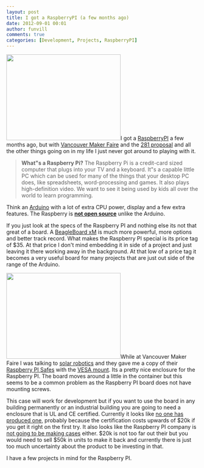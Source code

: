 ```yaml
---
layout: post
title: I got a RaspberryPI (a few months ago) 
date: 2012-09-01 00:01
author: funvill
comments: true
categories: [Development, Projects, RaspberryPI]
---
```

<a href="http://blog.abluestar.com/public/uploads/2012/08/IMG_4793.jpg"><img class="alignright size-medium wp-image-2834" title="IMG_4793" src="http://blog.abluestar.com/public/uploads/2012/08/IMG_4793-300x225.jpg" alt="" width="300" height="225" /></a>I got a <a href="http://www.raspberrypi.org/">RaspberryPI</a> a few months ago, but with <a href="http://vancouver.makerfaire.ca/">Vancouver Maker Faire</a> and the <a href="http://vancouver.hackspace.ca/wp/2012/08/30/call-for-letters-of-support/">281 proposal</a> and all the other things going on in my life I just never got around to playing with it.
<blockquote><strong>What&quot;s a Raspberry Pi?</strong>
The Raspberry Pi is a credit-card sized computer that plugs into your TV and a keyboard. It&quot;s a capable little PC which can be used for many of the things that your desktop PC does, like spreadsheets, word-processing and games. It also plays high-definition video. We want to see it being used by kids all over the world to learn programming.</blockquote>
Think an <a href="http://www.arduino.cc/">Arduino</a> with a lot of extra CPU power, display and a few extra features. The Raspberry is <span style="text-decoration: underline;"><strong>not open source</strong></span> unlike the Arduino.

If you just look at the specs of the Raspberry PI and nothing else its not that great of a board. A <a href="http://beagleboard.org/hardware-xM">BeagleBoard xM</a> is much more powerful, more options and better track record. What makes the Raspberry PI special is its price tag of $35. At that price I don't mind embedding it in side of a project and just leaving it there working away in the background. At that low of a price tag it becomes a very useful board for many projects that are just out side of the range of the Arduino.

<img class="size-medium wp-image-2835 alignright" title="IMG_4797" src="http://blog.abluestar.com/public/uploads/2012/08/IMG_4797-300x225.jpg" alt="" width="300" height="225" />While at Vancouver Maker Faire I was talking to <a href="http://www.solarbotics.com">solar robotics</a> and they gave me a copy of their <a href="http://www.solarbotics.com/product/60103/">Raspberry PI Safes</a> with the <a href="http://www.solarbotics.com/product/60095/">VESA mount</a>. Its a pretty nice enclosure for the Raspberry PI. The board moves around a little in the container but this seems to be a common problem as the Raspberry PI board does not have mounting screws.

This case will work for development but if you want to use the board in any building permanently or an industrial building you are going to need a enclosure that is UL and CE certified. Currently it looks like <a href="http://www.raspberrypi.org/phpBB3/viewtopic.php?f=40&amp;t=15535">no one has produced one,</a> probably because the certification costs upwards of $20k if you get it right on the first try. It also looks like the Raspberry PI company is <a href="http://www.raspberrypi.org/archives/1640">not going to be making cases</a> either. $20k is not too far out their but you would need to sell $50k in units to make it back and currently there is just too much uncertainty about the product to be investing in that.

I have a few projects in mind for the Raspberry PI.
